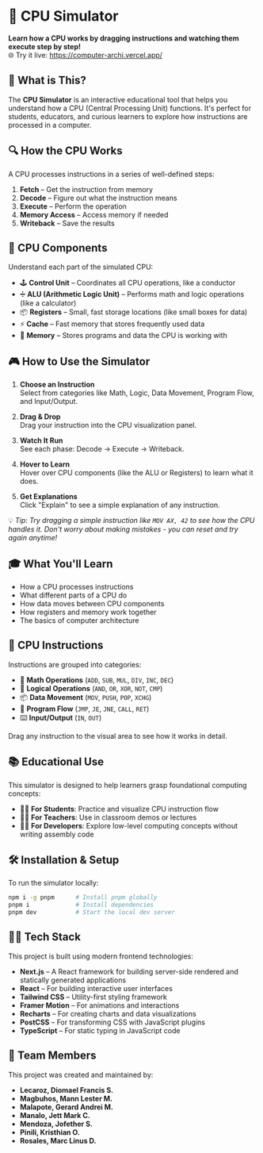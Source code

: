 # 🧠 CPU Simulator

**Learn how a CPU works by dragging instructions and watching them execute step by step!**  
🌐 Try it live: <https://computer-archi.vercel.app/>

## 🚀 What is This?

The **CPU Simulator** is an interactive educational tool that helps you understand how a CPU (Central Processing Unit) functions. It's perfect for students, educators, and curious learners to explore how instructions are processed in a computer.

## 🔍 How the CPU Works

A CPU processes instructions in a series of well-defined steps:

1. **Fetch** – Get the instruction from memory  
2. **Decode** – Figure out what the instruction means  
3. **Execute** – Perform the operation  
4. **Memory Access** – Access memory if needed  
5. **Writeback** – Save the results

## 🧩 CPU Components

Understand each part of the simulated CPU:

- 🕹️ **Control Unit** – Coordinates all CPU operations, like a conductor
- ➗ **ALU (Arithmetic Logic Unit)** – Performs math and logic operations (like a calculator)
- 📦 **Registers** – Small, fast storage locations (like small boxes for data)
- ⚡ **Cache** – Fast memory that stores frequently used data
- 💾 **Memory** – Stores programs and data the CPU is working with

## 🎮 How to Use the Simulator

1. **Choose an Instruction**  
   Select from categories like Math, Logic, Data Movement, Program Flow, and Input/Output.

2. **Drag & Drop**  
   Drag your instruction into the CPU visualization panel.

3. **Watch It Run**  
   See each phase: Decode → Execute → Writeback.

4. **Hover to Learn**  
   Hover over CPU components (like the ALU or Registers) to learn what it does.

5. **Get Explanations**  
   Click "Explain" to see a simple explanation of any instruction.

💡 *Tip: Try dragging a simple instruction like `MOV AX, 42` to see how the CPU handles it. Don't worry about making mistakes - you can reset and try again anytime!*

## 🎓 What You'll Learn

- How a CPU processes instructions
- What different parts of a CPU do
- How data moves between CPU components
- How registers and memory work together
- The basics of computer architecture

## 🧩 CPU Instructions

Instructions are grouped into categories:

- 🔢 **Math Operations** (`ADD`, `SUB`, `MUL`, `DIV`, `INC`, `DEC`)
- 🧠 **Logical Operations** (`AND`, `OR`, `XOR`, `NOT`, `CMP`)
- 📦 **Data Movement** (`MOV`, `PUSH`, `POP`, `XCHG`)
- 🔁 **Program Flow** (`JMP`, `JE`, `JNE`, `CALL`, `RET`)
- ⌨️ **Input/Output** (`IN`, `OUT`)

Drag any instruction to the visual area to see how it works in detail.

## 📚 Educational Use

This simulator is designed to help learners grasp foundational computing concepts:

- 👩‍🎓 **For Students**: Practice and visualize CPU instruction flow
- 👨‍🏫 **For Teachers**: Use in classroom demos or lectures
- 👨‍💻 **For Developers**: Explore low-level computing concepts without writing assembly code

## 🛠️ Installation & Setup

To run the simulator locally:

```bash
npm i -g pnpm      # Install pnpm globally
pnpm i             # Install dependencies
pnpm dev           # Start the local dev server
```

## 👨‍💻 Tech Stack

This project is built using modern frontend technologies:

- **Next.js** – A React framework for building server-side rendered and statically generated applications
- **React** – For building interactive user interfaces
- **Tailwind CSS** – Utility-first styling framework
- **Framer Motion** – For animations and interactions
- **Recharts** – For creating charts and data visualizations
- **PostCSS** – For transforming CSS with JavaScript plugins
- **TypeScript** – For static typing in JavaScript code

## 👥 Team Members

This project was created and maintained by:

- **Lecaroz, Diomael Francis S.**
- **Magbuhos, Mann Lester M.**
- **Malapote, Gerard Andrei M.**
- **Manalo, Jett Mark C.**
- **Mendoza, Jofether S.**
- **Pinili, Kristhian O.**
- **Rosales, Marc Linus D.**
